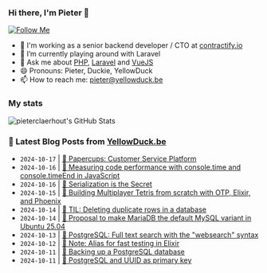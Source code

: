 ### Hi there, I'm Pieter 👋  
[![Follow Me](https://img.shields.io/github/followers/pieterclaerhout?label=Follow&style=social)](https://github.com/pieterclaerhout)

- 🏢 I'm working as a senior backend developer / CTO at [contractify.io](https://contractify.io)
- 🌱 I’m currently playing around with Laravel
- 💬 Ask me about [PHP](https://php.net), [Laravel](http://laravel.com) and [VueJS](https://vuejs.org)
- 😄 Pronouns: Pieter, Duckie, YellowDuck
- 📫 How to reach me: pieter@yellowduck.be

### My stats

![pieterclaerhout's GitHub Stats](https://github-readme-stats.vercel.app/api?username=pieterclaerhout&show_icons=true&count_private=true&line_height=40)

### 📩 Latest Blog Posts from [YellowDuck.be](https://www.yellowduck.be/)
<!-- BLOG-POST-LIST:START -->
- `2024-10-17` | [🔗 Papercups: Customer Service Platform](https://www.yellowduck.be/posts/papercups-customer-service-platform-blog-by-roman-glushko)  
- `2024-10-16` | [🐥 Measuring code performance with console.time and console.timeEnd in JavaScript](https://www.yellowduck.be/posts/measuring-code-performance-with-console-time-and-console-timeend-in-javascript)  
- `2024-10-16` | [🔗 Serialization is the Secret](https://www.yellowduck.be/posts/serialization-is-the-secret)  
- `2024-10-15` | [🔗 Building Multiplayer Tetris from scratch with OTP, Elixir, and Phoenix](https://www.yellowduck.be/posts/building-multiplayer-tetris-from-scratch-with-otp-elixir-and-phoenix-by-merlin-webster-code-beam)  
- `2024-10-14` | [🐥 TIL: Deleting duplicate rows in a database](https://www.yellowduck.be/posts/til-deleting-duplicate-rows-in-a-database)  
- `2024-10-14` | [🔗 Proposal to make MariaDB the default MySQL variant in Ubuntu 25.04](https://www.yellowduck.be/posts/proposal-to-make-mariadb-the-default-mysql-variant-in-ubuntu-25-04)  
- `2024-10-13` | [🔗 PostgreSQL: Full text search with the &quot;websearch&quot; syntax](https://www.yellowduck.be/posts/postgresql-full-text-search-with-the-websearch-syntax-adam-johnson)  
- `2024-10-12` | [🔗 Note: Alias for fast testing in Elixir](https://www.yellowduck.be/posts/note-alias-for-fast-testing-in-elixir)  
- `2024-10-11` | [🐥 Backing up a PostgreSQL database](https://www.yellowduck.be/posts/backing-up-a-postgresql-database)  
- `2024-10-11` | [🔗 PostgreSQL and UUID as primary key](https://www.yellowduck.be/posts/postgresql-and-uuid-as-primary-key)  

<!-- BLOG-POST-LIST:END -->
